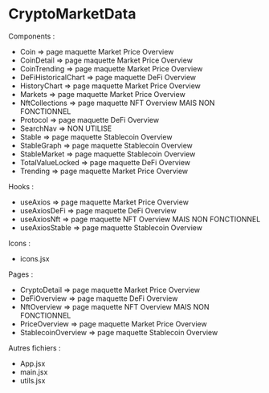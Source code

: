 # CryptoMarketData

Components : 
- Coin => page maquette Market Price Overview 
- CoinDetail => page maquette Market Price Overview
- CoinTrending => page maquette Market Price Overview
- DeFiHistoricalChart => page maquette DeFi Overview
- HistoryChart => page maquette Market Price Overview 
- Markets => page maquette Market Price Overview
- NftCollections => page maquette NFT Overview MAIS NON FONCTIONNEL 
- Protocol => page maquette DeFi Overview
- SearchNav => NON UTILISE
- Stable => page maquette Stablecoin Overview
- StableGraph => page maquette Stablecoin Overview
- StableMarket => page maquette Stablecoin Overview
- TotalValueLocked => page maquette DeFi Overview
- Trending => page maquette Market Price Overview

Hooks : 
- useAxios => page maquette Market Price Overview
- useAxiosDeFi => page maquette DeFi Overview
- useAxiosNft => page maquette NFT Overview MAIS NON FONCTIONNEL
- useAxiosStable => page maquette Stablecoin Overview

Icons : 
- icons.jsx

Pages :
- CryptoDetail => page maquette Market Price Overview
- DeFiOverview => page maquette DeFi Overview
- NftOverview => page maquette NFT Overview MAIS NON FONCTIONNEL
- PriceOverview => page maquette Market Price Overview
- StablecoinOverview => page maquette Stablecoin Overview

Autres fichiers : 
- App.jsx
- main.jsx
- utils.jsx
